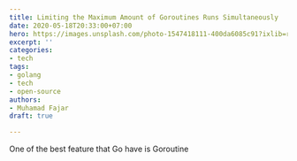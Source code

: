 ```yaml
---
title: Limiting the Maximum Amount of Goroutines Runs Simultaneously
date: 2020-05-18T20:33:00+07:00
hero: https://images.unsplash.com/photo-1547418111-400da6085c91?ixlib=rb-1.2.1&ixid=MnwxMjA3fDB8MHxwaG90by1wYWdlfHx8fGVufDB8fHx8&auto=format&fit=crop&w=2940&q=80
excerpt: ''
categories:
- tech
tags:
- golang
- tech
- open-source
authors:
- Muhamad Fajar
draft: true

---
```

One of the best feature that Go have is Goroutine